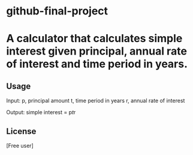 # github-final-project

# A calculator that calculates simple interest given principal, annual rate of interest and time period in years.

## Usage
Input:
   p, principal amount
   t, time period in years
   r, annual rate of interest
   
Output:
   simple interest = p*t*r
 
 ## License
 [Free user]
